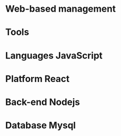 # Web-based management
# Tools
# Languages JavaScript 
# Platform React
# Back-end Nodejs
# Database Mysql
